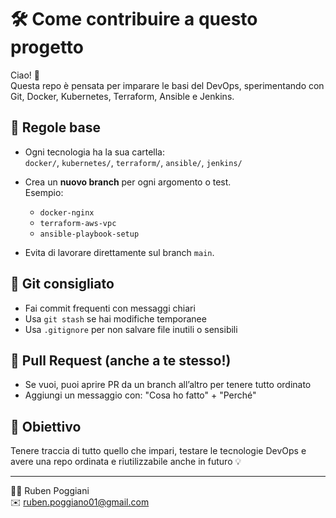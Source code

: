 # 🛠️ Come contribuire a questo progetto

Ciao! 👋  
Questa repo è pensata per imparare le basi del DevOps, sperimentando con Git, Docker, Kubernetes, Terraform, Ansible e Jenkins.

## 📁 Regole base

- Ogni tecnologia ha la sua cartella:  
  `docker/`, `kubernetes/`, `terraform/`, `ansible/`, `jenkins/`

- Crea un **nuovo branch** per ogni argomento o test.  
  Esempio:
  - `docker-nginx`
  - `terraform-aws-vpc`
  - `ansible-playbook-setup`

- Evita di lavorare direttamente sul branch `main`.

## 💾 Git consigliato

- Fai commit frequenti con messaggi chiari
- Usa `git stash` se hai modifiche temporanee
- Usa `.gitignore` per non salvare file inutili o sensibili

## 🚀 Pull Request (anche a te stesso!)

- Se vuoi, puoi aprire PR da un branch all’altro per tenere tutto ordinato
- Aggiungi un messaggio con: "Cosa ho fatto" + "Perché"

## 📌 Obiettivo

Tenere traccia di tutto quello che impari, testare le tecnologie DevOps e avere una repo ordinata e riutilizzabile anche in futuro 💡

---

👨‍💻 Ruben Poggiani  
✉️ ruben.poggiano01@gmail.com















